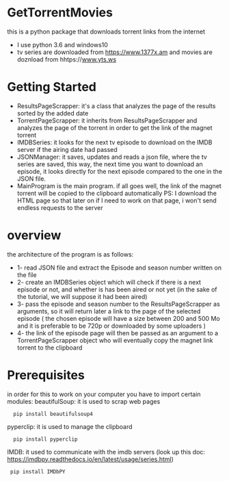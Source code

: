 # GetTorrentMovies
this is a python package that downloads torrent links from the internet
* I use python 3.6 and windows10
* tv series are downloaded from https://www.1377x.am and movies are doznload from hhtps://www.yts.ws 

# Getting Started
* ResultsPageScrapper: it's a class that analyzes the page of the results sorted by the added date 
* TorrentPageScrapper: it inherits from ResultsPageScrapper and analyzes the page of the torrent in order to get the link
                     of the magnet torrent
* IMDBSeries: it looks for the next tv episode to download on the IMDB server if the airing date had passed
* JSONManager: it saves, updates and reads a json file, where the tv series are saved, this way, the next time you want to download an 
             episode, it looks directly for the next episode compared to the one in the JSON file.
* MainProgram is the main program. if all goes well, the link of the magnet torrent will be copied to the clipboard automatically
PS: I download the HTML page so that later on if I need to work on that page, i won't send endless requests to the server

# overview
the architecture of the program is as follows:
 * 1- read JSON file and extract the Episode and season number written on the file
 * 2- create an IMDBSeries object which will check if there is a next episode or not, and whether is has been aired or not yet
    (in the sake of the tutorial, we will suppose it had been aired)
 * 3- pass the episode and season number to the ResultsPageScrapper as arguments, so it will return later a link to the page
    of the selected episode ( the chosen episode will have a size between 200 and 500 Mo and it is preferable to be 720p or downloaded
    by some uploaders )
 * 4- the link of the episode page will then be passed as an argument to a TorrentPageScrapper object who will eventually copy the
    magnet link torrent to the clipboard
				
# Prerequisites
in order for this to work on your computer you have to import certain modules:
beautifulSoup: it is used to scrap web pages
```
  pip install beautifulsoup4
```
pyperclip: it is used to manage the clipboard
```
  pip install pyperclip
```
IMDB: it used to communicate with the imdb servers (look up this doc: https://imdbpy.readthedocs.io/en/latest/usage/series.html)
```
 pip install IMDbPY
```
  
